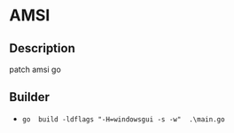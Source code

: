 # AMSI

## Description
patch amsi go 

## Builder
- `go  build -ldflags "-H=windowsgui -s -w"  .\main.go`
